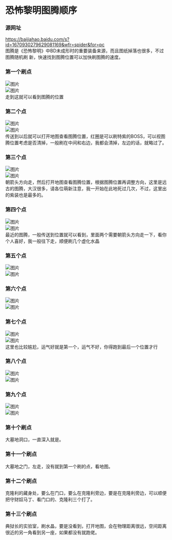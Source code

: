 # 恐怖黎明图腾顺序

### 源网址  
https://baijiahao.baidu.com/s?id=1670930279629081169&wfr=spider&for=pc  
图腾是《恐怖黎明》中BD未成形时的重要装备来源，而且图纸掉落也很多，不过图腾随机刷
新，快速找到图腾位置可以加快刷图腾的速度。

### 第一个刷点
![图片](./img/01/pic-01.png)  
![图片](./img/01/pic-02.png)  
走到这就可以看到图腾的位置

### 第二个点
![图片](./img/02/pic-01.png)  
![图片](./img/02/pic-02.png)  
传送到以后就可以打开地图查看图腾位置，红圈是可以刷特紫的BOSS，可以视图腾位置考虑是否清掉，一般刷在中间和右边，我都会清掉，左边的话，就略过了。

### 第三个点
![图片](./img/03/pic-01.png)  
![图片](./img/03/pic-02.png)  
朝箭头方向走，然后打开地图查看图腾位置，根据图腾位置再调整方向，这里是远古的图腾，大汉很多，请各位萌新注意，我一开始在此地死过几次，不过，这里出的紫装也是最多的。

### 第四个点
![图片](./img/04/pic-01.png)  
![图片](./img/04/pic-02.png)  
最近的图腾，一般传送到位置就可以看到，里面两个需要朝箭头方向走一下，看你个人喜好，我一般往下走，顺便刷几个虚化水晶

### 第五个点
![图片](./img/05/pic-01.png)  
![图片](./img/05/pic-02.png)

### 第六个点
![图片](./img/06/pic-01.png)  
![图片](./img/06/pic-02.png)

### 第七个点
![图片](./img/07/pic-01.png)  
![图片](./img/07/pic-02.png)  
这里也比较尴尬，运气好就是第一个，运气不好，你得跑到最后一个位置才行

### 第八个点
![图片](./img/08/pic-01.png)  
![图片](./img/08/pic-02.png)

### 第九个点
![图片](./img/09/pic-01.png)  
![图片](./img/09/pic-02.png)

### 第十个刷点
大墓地洞口，一直深入就是。

### 第十一个刷点
大墓地之门，左走，没有就到第一个刷的点，看地图。

### 第十二个刷点
克隆利的藏身处，要么在门口，要么在克隆利旁边，要是在克隆利旁边，可以顺便把守财奴马丁、看门口的、克隆利三个打了。

### 第十三个刷点
典狱长的实验室，刷水晶，要是没看到，打开地图，会在物理距离很远，空间距离很近的另一角看到另一座，如果都没有就跑佬。